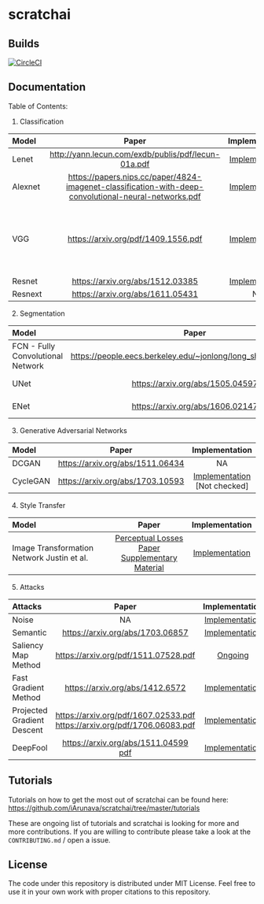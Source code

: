# scratchai

## Builds

[![CircleCI](https://circleci.com/gh/iArunava/scratchai.svg?style=svg)](https://circleci.com/gh/iArunava/scratchai)

## Documentation

Table of Contents:

1. Classification

| Model | Paper | Implementation | Configurations |
| :--- | :-----: | :--: | :--: |
| Lenet | http://yann.lecun.com/exdb/publis/pdf/lecun-01a.pdf | [Implementation](https://github.com/iArunava/scratchai/blob/master/scratchai/nets/clf/lenet.py) | |
| Alexnet | https://papers.nips.cc/paper/4824-imagenet-classification-with-deep-convolutional-neural-networks.pdf | [Implementation](https://github.com/iArunava/scratchai/blob/master/scratchai/nets/clf/alexnet.py) | |
| VGG | https://arxiv.org/pdf/1409.1556.pdf | [Implementation](https://github.com/iArunava/scratchai/blob/master/scratchai/nets/clf/vgg.py) | VGG11, VGG11_BN, VGG13, VGG13_BN, VGG16_BN, VGG19, VGG19_BN |
| Resnet | https://arxiv.org/abs/1512.03385 | [Implementation](https://github.com/iArunava/scratchai/blob/master/scratchai/nets/clf/resnet.py#L117) | |
| Resnext | https://arxiv.org/abs/1611.05431 | NA | |

2. Segmentation

| Model | Paper | Implementation | Configurations |
| :--- | :-----: | :--: | :---: |
| FCN - Fully Convolutional Network | https://people.eecs.berkeley.edu/~jonlong/long_shelhamer_fcn.pdf | [Implementation](https://github.com/iArunava/scratchai/blob/master/scratchai/nets/seg/fcn.py) | |
| UNet | https://arxiv.org/abs/1505.04597 | [Implementation](https://github.com/iArunava/scratchai/blob/master/scratchai/nets/seg/unet.py#L38) [Not checked] | |
| ENet | https://arxiv.org/abs/1606.02147 | [Implementation](https://github.com/iArunava/scratchai/blob/master/scratchai/nets/seg/enet.py#L155) [Not checked] | |

3. Generative Adversarial Networks

| Model | Paper | Implementation |
| :--- | :-----: | :--: |
| DCGAN | https://arxiv.org/abs/1511.06434 | NA |
| CycleGAN | https://arxiv.org/abs/1703.10593 | [Implementation](https://github.com/iArunava/scratchai/blob/master/scratchai/nets/gans/cycle_gan.py) [Not checked] |

4. Style Transfer

| Model | Paper | Implementation |
| :--- | :-----: | :--: |
| Image Transformation Network Justin et al. | [Perceptual Losses Paper](https://cs.stanford.edu/people/jcjohns/papers/eccv16/JohnsonECCV16.pdf)<br/>[Supplementary Material](https://cs.stanford.edu/people/jcjohns/papers/eccv16/JohnsonECCV16Supplementary.pdf) | [Implementation](https://github.com/iArunava/scratchai/blob/86d5011394592bde57eda40ba4682c8f26863b13/scratchai/nets/style_transfer/image_transformation_net.py#L75)

5. Attacks

| Attacks | Paper | Implementation |
| :--- | :-----: | :--: |
| Noise | NA | [Implementation](https://github.com/iArunava/scratchai/blob/master/scratchai/attacks/attacks/noise.py) |
| Semantic | https://arxiv.org/abs/1703.06857 | [Implementation](https://github.com/iArunava/scratchai/blob/master/scratchai/attacks/attacks/semantic.py)
| Saliency Map Method | https://arxiv.org/pdf/1511.07528.pdf | [Ongoing](https://github.com/iArunava/scratchai/blob/master/scratchai/attacks/attacks/saliency_map_method.py) |
| Fast Gradient Method | https://arxiv.org/abs/1412.6572 | [Implementation](https://github.com/iArunava/scratchai/blob/master/scratchai/attacks/attacks/fast_gradient_method.py) |
|Projected Gradient Descent | https://arxiv.org/pdf/1607.02533.pdf <br/> https://arxiv.org/pdf/1706.06083.pdf | [Implementation](https://github.com/iArunava/scratchai/blob/master/scratchai/attacks/attacks/fast_gradient_method.py) |
|DeepFool | https://arxiv.org/abs/1511.04599 [pdf](https://arxiv.org/pdf/1511.04599.pdf) | [Implementation](https://github.com/iArunava/scratchai/blob/master/scratchai/attacks/attacks/deepfool.py) |
  
  
## Tutorials

Tutorials on how to get the most out of scratchai can be found here: https://github.com/iArunava/scratchai/tree/master/tutorials

These are ongoing list of tutorials and scratchai is looking for more and more contributions. If you are willing to contribute 
please take a look at the `CONTRIBUTING.md` / open a issue.

## License
The code under this repository is distributed under MIT License. Feel free to use it in your own work with proper citations to this repository.
